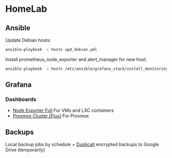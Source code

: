 # HomeLab

## Ansible
Update Debian hosts:
```sh
ansible-playbook -i hosts upd_debian.yml
```
Install prometheus_node_exporter and alert_manager for new host:
```sh
ansible-playbook -i hosts /etc/ansible/grafana_stack/install_monitoring.yml
```

## Grafana
### Dashboards
* [Node Exporter Full](https://grafana.com/grafana/dashboards/1860) For VMs and LXC containers
* [Proxmox Cluster [Flux]](https://grafana.com/grafana/dashboards/15356) For Proxmox

## Backups
Local backup jobs by schedule + [Duplicati](https://www.duplicati.com/) encrypted backups to Google Drive (temporarily)